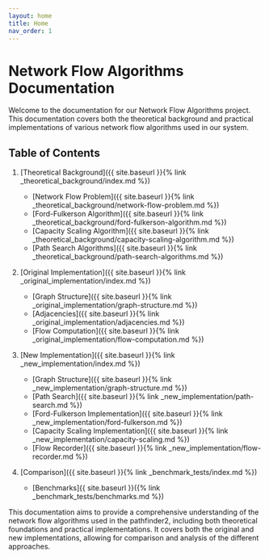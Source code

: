 ```yaml
---
layout: home
title: Home
nav_order: 1
---
```


# Network Flow Algorithms Documentation

Welcome to the documentation for our Network Flow Algorithms project. This documentation covers both the theoretical background and practical implementations of various network flow algorithms used in our system.

## Table of Contents

1. [Theoretical Background]({{ site.baseurl }}{% link _theoretical_background/index.md %})
   - [Network Flow Problem]({{ site.baseurl }}{% link _theoretical_background/network-flow-problem.md %})
   - [Ford-Fulkerson Algorithm]({{ site.baseurl }}{% link _theoretical_background/ford-fulkerson-algorithm.md %})
   - [Capacity Scaling Algorithm]({{ site.baseurl }}{% link _theoretical_background/capacity-scaling-algorithm.md %})
   - [Path Search Algorithms]({{ site.baseurl }}{% link _theoretical_background/path-search-algorithms.md %})

2. [Original Implementation]({{ site.baseurl }}{% link _original_implementation/index.md %})
   - [Graph Structure]({{ site.baseurl }}{% link _original_implementation/graph-structure.md %})
   - [Adjacencies]({{ site.baseurl }}{% link _original_implementation/adjacencies.md %})
   - [Flow Computation]({{ site.baseurl }}{% link _original_implementation/flow-computation.md %})

3. [New Implementation]({{ site.baseurl }}{% link _new_implementation/index.md %})
   - [Graph Structure]({{ site.baseurl }}{% link _new_implementation/graph-structure.md %})
   - [Path Search]({{ site.baseurl }}{% link _new_implementation/path-search.md %})
   - [Ford-Fulkerson Implementation]({{ site.baseurl }}{% link _new_implementation/ford-fulkerson.md %})
   - [Capacity Scaling Implementation]({{ site.baseurl }}{% link _new_implementation/capacity-scaling.md %})
   - [Flow Recorder]({{ site.baseurl }}{% link _new_implementation/flow-recorder.md %})

4. [Comparison]({{ site.baseurl }}{% link _benchmark_tests/index.md %})
   - [Benchmarks]{{ site.baseurl }}({% link _benchmark_tests/benchmarks.md %})

This documentation aims to provide a comprehensive understanding of the network flow algorithms used in the pathfinder2, including both theoretical foundations and practical implementations. It covers both the original and new implementations, allowing for comparison and analysis of the different approaches.